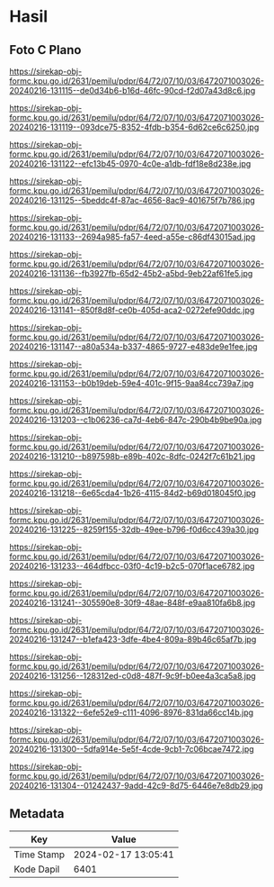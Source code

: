 # Hasil

## Foto C Plano

https://sirekap-obj-formc.kpu.go.id/2631/pemilu/pdpr/64/72/07/10/03/6472071003026-20240216-131115--de0d34b6-b16d-46fc-90cd-f2d07a43d8c6.jpg

https://sirekap-obj-formc.kpu.go.id/2631/pemilu/pdpr/64/72/07/10/03/6472071003026-20240216-131119--093dce75-8352-4fdb-b354-6d62ce6c6250.jpg

https://sirekap-obj-formc.kpu.go.id/2631/pemilu/pdpr/64/72/07/10/03/6472071003026-20240216-131122--efc13b45-0970-4c0e-a1db-fdf18e8d238e.jpg

https://sirekap-obj-formc.kpu.go.id/2631/pemilu/pdpr/64/72/07/10/03/6472071003026-20240216-131125--5beddc4f-87ac-4656-8ac9-401675f7b786.jpg

https://sirekap-obj-formc.kpu.go.id/2631/pemilu/pdpr/64/72/07/10/03/6472071003026-20240216-131133--2694a985-fa57-4eed-a55e-c86df43015ad.jpg

https://sirekap-obj-formc.kpu.go.id/2631/pemilu/pdpr/64/72/07/10/03/6472071003026-20240216-131136--fb3927fb-65d2-45b2-a5bd-9eb22af61fe5.jpg

https://sirekap-obj-formc.kpu.go.id/2631/pemilu/pdpr/64/72/07/10/03/6472071003026-20240216-131141--850f8d8f-ce0b-405d-aca2-0272efe90ddc.jpg

https://sirekap-obj-formc.kpu.go.id/2631/pemilu/pdpr/64/72/07/10/03/6472071003026-20240216-131147--a80a534a-b337-4865-9727-e483de9e1fee.jpg

https://sirekap-obj-formc.kpu.go.id/2631/pemilu/pdpr/64/72/07/10/03/6472071003026-20240216-131153--b0b19deb-59e4-401c-9f15-9aa84cc739a7.jpg

https://sirekap-obj-formc.kpu.go.id/2631/pemilu/pdpr/64/72/07/10/03/6472071003026-20240216-131203--c1b06236-ca7d-4eb6-847c-290b4b9be90a.jpg

https://sirekap-obj-formc.kpu.go.id/2631/pemilu/pdpr/64/72/07/10/03/6472071003026-20240216-131210--b897598b-e89b-402c-8dfc-0242f7c61b21.jpg

https://sirekap-obj-formc.kpu.go.id/2631/pemilu/pdpr/64/72/07/10/03/6472071003026-20240216-131218--6e65cda4-1b26-4115-84d2-b69d018045f0.jpg

https://sirekap-obj-formc.kpu.go.id/2631/pemilu/pdpr/64/72/07/10/03/6472071003026-20240216-131225--8259f155-32db-49ee-b796-f0d6cc439a30.jpg

https://sirekap-obj-formc.kpu.go.id/2631/pemilu/pdpr/64/72/07/10/03/6472071003026-20240216-131233--464dfbcc-03f0-4c19-b2c5-070f1ace6782.jpg

https://sirekap-obj-formc.kpu.go.id/2631/pemilu/pdpr/64/72/07/10/03/6472071003026-20240216-131241--305590e8-30f9-48ae-848f-e9aa810fa6b8.jpg

https://sirekap-obj-formc.kpu.go.id/2631/pemilu/pdpr/64/72/07/10/03/6472071003026-20240216-131247--b1efa423-3dfe-4be4-809a-89b46c65af7b.jpg

https://sirekap-obj-formc.kpu.go.id/2631/pemilu/pdpr/64/72/07/10/03/6472071003026-20240216-131256--128312ed-c0d8-487f-9c9f-b0ee4a3ca5a8.jpg

https://sirekap-obj-formc.kpu.go.id/2631/pemilu/pdpr/64/72/07/10/03/6472071003026-20240216-131322--6efe52e9-c111-4096-8976-831da66cc14b.jpg

https://sirekap-obj-formc.kpu.go.id/2631/pemilu/pdpr/64/72/07/10/03/6472071003026-20240216-131300--5dfa914e-5e5f-4cde-9cb1-7c06bcae7472.jpg

https://sirekap-obj-formc.kpu.go.id/2631/pemilu/pdpr/64/72/07/10/03/6472071003026-20240216-131304--01242437-9add-42c9-8d75-6446e7e8db29.jpg


## Metadata

| Key        | Value               |
| ---------- | ------------------- |
| Time Stamp | 2024-02-17 13:05:41 |
| Kode Dapil | 6401                |




